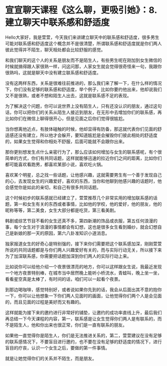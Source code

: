 # 宣宣聊天课程《这么聊，更吸引她》：8.建立聊天中联系感和舒适度

Hello大家好，我是萱萱，今天我们来讲建立聊天中的联系感和舒适度，很多男生可能对联系感和舒适度这个概念并不是很清楚，所谓联系感和舒适度就是你们两人彼此觉得并不陌生，聊天相处都会比较舒服的感觉。

和我们聊天的这个人的关系是朋友而不是陌生人，有些男生呢在刚加到女生微信的时候就搞得跟人家很熟一样，问这问那，人家女生就会觉得很奇怪来一句，我跟你很熟吗，这就是聊天中没有建立联系感和舒适度。

没有这两样东西，关系是很难往前推进的，那么我们来了解一下，在什么样的情况下，你们没有足够的联系感和舒适度，举个例子，比如你要约他出来，他却说我们又不是很熟，或者不想和陌生人出去，这就是联系感不足的表现。

为了解决这个问题，你可以说世界上没有陌生人，只有还没认识的朋友，通过这句话，你可以把你们的关系从陌生人接近到朋友，在无形中去增加你们的联系感，再比如你们在微信上聊得很开心，但是见面之后你们觉得很尴尬。

当你想离他近点，有肢体碰触的时候，他却显得有防备，那这就代表你们见面的舒适感还没有建立，所以他才会躲开，要知道尴尬是会摧毁你们彼此相处的舒适度的，如果女生觉得和你相处不舒服，后面可能就不会跟你出来。

那你更别想发生点什么亲密行为了，那么应该如何增加与女生的联系感呢，有个很简单的方式，你们有共同话题，这样就能够迅速的拉近你们之间的距离，比如你们都可能喜欢看跑男，都喜欢某部小说，喜欢吃火锅。

喜欢某个明星，总之找一些话题，让他感兴趣，这就需要男生有一个善于发现自己的心，去发现女生的兴趣爱好，喜欢的东西，当你和他聊到他感兴趣的话题时，他会感觉你是如此的亲切，和自己有很多共同话题。

这个时候初步的联系感就已经建立了，萱萱推荐几个非常实用的增加联系感的话题，第一和女生有关的东西或者事情，比如他的学校，他的爱好，他的朋友，他的昵称等等，第二美食，女生大部分都是吃货，第三看美剧。

韩剧或综艺节目不看的女生还真不多，第四新潮的饰品或衣服，第五任何浪漫的事，每个女生对于浪漫的事情都会有幻想，这也是很多女生看到婚纱，就会幻想自己是新娘的那一天的原因，第六八卦准知识小道消息。

独家报道女生的好奇心是特别强的，接下来你们需要把这个联系感加深，刚刚萱萱所说的共同话题都是与你们两人兴趣爱好有关的，而与实际行动无关，所以接下来为了加深联系感，你需要把话题加深到你们两人的实际行动上来。

比如说你可以给他介绍一个夜景很漂亮的地方，你可以这样跟女生说，我最近发现一个地方夜景特别棒，在城市当中居然晚上能听小桥流水，青蛙叫，晚上坐一坐，看看星空真是太棒了，有时间的话，咱们可以一起看个夜景。

到那边喝咖啡，感觉特别好，或者说如果你先到的话，我会从后面出其不意的抱你一下，你可以让他想象一下你们两人见面时的画面，让他觉得你们两个人是会见面的，而且见面的过程是美好而又有趣的。

这样就能为接下来的邀约进行非常好的铺垫，让邀约的成功率直线上升，最后我们再总结一下今天课程的内容，第一，联系感是让女生觉得你们两人是有联系的，而不是陌生人，他和你出来也很正常，你们是一直有联系的朋友。

如果他一直觉得你是陌生人，你们是无法推进关系的，第二，萱萱建议在没有足够的联系感情况下，不要盲目进行邀约，也不要在没有足够的舒适度的情况下，进行盲目的疗丧，认识一个女生之后，要做的第一件事情。

就是让她觉得你们的关系并不陌生，而是朋友。
